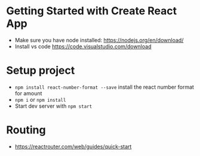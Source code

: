 # Getting Started with Create React App
- Make sure you have node installed: https://nodejs.org/en/download/
- Install vs code https://code.visualstudio.com/download

# Setup project
- `npm install react-number-format --save` install the react number format for amount
- `npm i` or `npm install` 
- Start dev server with `npm start`

# Routing
- https://reactrouter.com/web/guides/quick-start
